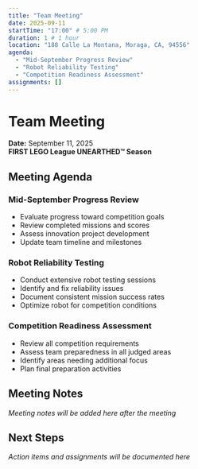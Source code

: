 ```yaml
---
title: "Team Meeting"
date: 2025-09-11
startTime: "17:00" # 5:00 PM
duration: 1 # 1 hour
location: "188 Calle La Montana, Moraga, CA, 94556"
agenda:
  - "Mid-September Progress Review"
  - "Robot Reliability Testing"
  - "Competition Readiness Assessment"
assignments: []
---
```


# Team Meeting
**Date:** September 11, 2025  
**FIRST LEGO League UNEARTHED™ Season**

## Meeting Agenda

### Mid-September Progress Review
- Evaluate progress toward competition goals
- Review completed missions and scores
- Assess innovation project development
- Update team timeline and milestones

### Robot Reliability Testing
- Conduct extensive robot testing sessions
- Identify and fix reliability issues
- Document consistent mission success rates
- Optimize robot for competition conditions

### Competition Readiness Assessment
- Review all competition requirements
- Assess team preparedness in all judged areas
- Identify areas needing additional focus
- Plan final preparation activities

## Meeting Notes

*Meeting notes will be added here after the meeting*

## Next Steps

*Action items and assignments will be documented here*